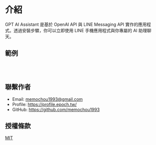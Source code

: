 <script setup>
import { withBase } from '@vuepress/client'
</script>

# 介紹

GPT AI Assistant 是基於 OpenAI API 與 LINE Messaging API 實作的應用程式。透過安裝步驟，你可以立即使用 LINE 手機應用程式與你專屬的 AI 助理聊天。

## 範例

<div align="center">
  <br>
  <img :src="withBase('/images/screenshot-zh-1.png')" width="300"/>
  &nbsp;
  <img :src="withBase('/images/screenshot-zh-2.png')" width="300"/>
</div>

## 聯繫作者

- Email: <memochou1993@gmail.com>
- Profile: <https://profile.epoch.tw/>
- GitHub: <https://github.com/memochou1993>

## 授權條款

[MIT](https://github.com/memochou1993/gpt-ai-assistant/blob/main/LICENSE)
